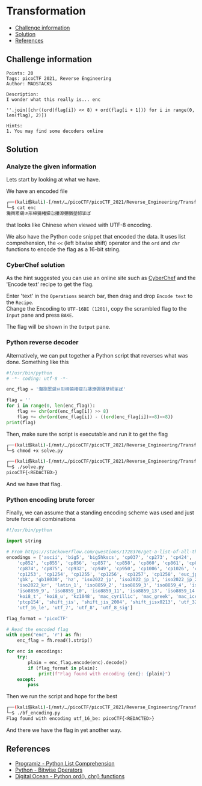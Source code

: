 # Transformation

- [Challenge information](#challenge-information)
- [Solution](#solution)
- [References](#references)

## Challenge information
```
Points: 20
Tags: picoCTF 2021, Reverse Engineering
Author: MADSTACKS

Description:
I wonder what this really is... enc 

''.join([chr((ord(flag[i]) << 8) + ord(flag[i + 1])) for i in range(0, len(flag), 2)])

Hints:
1. You may find some decoders online
```

## Solution

### Analyze the given information

Lets start by looking at what we have.

We have an encoded file
```bash
┌──(kali㉿kali)-[/mnt/…/picoCTF/picoCTF_2021/Reverse_Engineering/Transformation]
└─$ cat enc                              
灩捯䍔䙻ㄶ形楴獟楮獴㌴摟潦弸弲㘶㠴挲ぽ  
```
that looks like Chinese when viewed with UTF-8 encoding.

We also have the Python code snippet that encoded the data. It uses list comprehension, the `<<` (left bitwise shift) operator and the `ord` and `chr` functions to encode the flag as a 16-bit string.

### CyberChef solution

As the hint suggested you can use an online site such as [CyberChef](https://gchq.github.io/CyberChef/) and the 'Encode text' recipe to get the flag. 

Enter 'text' in the `Operations` search bar, then drag and drop `Encode text` to the `Recipe`.  
Change the Encoding to `UTF-16BE (1201)`, copy the scrambled flag to the `Input` pane and press `BAKE`.

The flag will be shown in the `Output` pane.

### Python reverse decoder

Alternatively, we can put together a Python script that reverses what was done. Something like this
```python
#!/usr/bin/python
# -*- coding: utf-8 -*-

enc_flag = '灩捯䍔䙻ㄶ形楴獟楮獴㌴摟潦弸弲㘶㠴挲ぽ'    

flag = ''
for i in range(0, len(enc_flag)):
    flag += chr(ord(enc_flag[i]) >> 8)
    flag += chr(ord(enc_flag[i]) - ((ord(enc_flag[i])>>8)<<8))
print(flag)
```

Then, make sure the script is executable and run it to get the flag
```bash
┌──(kali㉿kali)-[/mnt/…/picoCTF/picoCTF_2021/Reverse_Engineering/Transformation]
└─$ chmod +x solve.py 

┌──(kali㉿kali)-[/mnt/…/picoCTF/picoCTF_2021/Reverse_Engineering/Transformation]
└─$ ./solve.py
picoCTF{<REDACTED>}
```

And we have that flag.

### Python encoding brute forcer

Finally, we can assume that a standing encoding scheme was used and just brute force all combinations
```python
#!/usr/bin/python

import string

# From https://stackoverflow.com/questions/1728376/get-a-list-of-all-the-encodings-python-can-encode-to, Python 3.8 list
encodings = ['ascii', 'big5', 'big5hkscs', 'cp037', 'cp273', 'cp424', 'cp437', 'cp500', 'cp720', 'cp737', 'cp775', 'cp850',
    'cp852', 'cp855', 'cp856', 'cp857', 'cp858', 'cp860', 'cp861', 'cp862', 'cp863', 'cp864', 'cp865', 'cp866', 'cp869',
    'cp874', 'cp875', 'cp932', 'cp949', 'cp950', 'cp1006', 'cp1026', 'cp1125', 'cp1140', 'cp1250', 'cp1251', 'cp1252',
    'cp1253', 'cp1254', 'cp1255', 'cp1256', 'cp1257', 'cp1258', 'euc_jp', 'euc_jis_2004', 'euc_jisx0213', 'euc_kr', 'gb2312',
    'gbk', 'gb18030', 'hz', 'iso2022_jp', 'iso2022_jp_1', 'iso2022_jp_2', 'iso2022_jp_2004', 'iso2022_jp_3', 'iso2022_jp_ext',
    'iso2022_kr', 'latin_1', 'iso8859_2', 'iso8859_3', 'iso8859_4', 'iso8859_5', 'iso8859_6', 'iso8859_7', 'iso8859_8',
    'iso8859_9', 'iso8859_10', 'iso8859_11', 'iso8859_13', 'iso8859_14', 'iso8859_15', 'iso8859_16', 'johab', 'koi8_r',
    'koi8_t', 'koi8_u', 'kz1048', 'mac_cyrillic', 'mac_greek', 'mac_iceland', 'mac_latin2', 'mac_roman', 'mac_turkish',
    'ptcp154', 'shift_jis', 'shift_jis_2004', 'shift_jisx0213', 'utf_32', 'utf_32_be', 'utf_32_le', 'utf_16', 'utf_16_be',
    'utf_16_le', 'utf_7', 'utf_8', 'utf_8_sig']

flag_format = 'picoCTF'

# Read the encoded flag
with open("enc", 'r') as fh:
    enc_flag = fh.read().strip()

for enc in encodings:
    try:
        plain = enc_flag.encode(enc).decode()
        if (flag_format in plain):
            print(f"Flag found with encoding {enc}: {plain}")
    except:
        pass
```

Then we run the script and hope for the best
```bash
┌──(kali㉿kali)-[/mnt/…/picoCTF/picoCTF_2021/Reverse_Engineering/Transformation]
└─$ ./bf_encoding.py
Flag found with encoding utf_16_be: picoCTF{<REDACTED>}
```

And there we have the flag in yet another way.

## References

- [Programiz - Python List Comprehension](https://www.programiz.com/python-programming/list-comprehension)
- [Python - Bitwise Operators](https://wiki.python.org/moin/BitwiseOperators)
- [Digital Ocean - Python ord(), chr() functions](https://www.digitalocean.com/community/tutorials/python-ord-chr)
